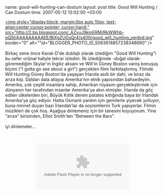 name: good-will-hunting-can-dostum
layout: post
title: Good Will Hunting / Can Dostum
time: 2007-05-12 13:02:00 +03:00

<a href="http://2.bp.blogspot.com/_AZvuJ9kmERM/RkWWhb-pQ5I/AAAAAAAAAEE/BjXgZUGsQr4/s1600-h/good_will_hunting_verdvd.jpg"><img style="display:block; margin:0px auto 10px; text-align:center;cursor:pointer; cursor:hand;" src="http://2.bp.blogspot.com/_AZvuJ9kmERM/RkWWhb-pQ5I/AAAAAAAAAEE/BjXgZUGsQr4/s400/good_will_hunting_verdvd.jpg" border="0" alt=""id="BLOGGER_PHOTO_ID_5063618857238348690" /></a><br /><br />Birkaç sene önce Kanal-D'de dublajlı olarak izlediğim "Good Will Hunting"i bu sefer orijinal haliyle tekrar izledim. İlk izlediğimde -doğal olarak- göremediğim Skylar'ın İngiliz aksanı ve Will'in Güney Boston varoş konuşuş biçimi ("I gotta go see about a girl") gerçekten filmi farklılaştırmış. Filmde Will Hunting Güney Boston'da yaşayan İrlanda asıllı bir dahi, ve biraz da arıza kişi. Daldan dala atlayıp Amerika'nın etnik yapısından bahsedeyim. Amerika, çok çeşitli insanlara sahip, Amerikan rüyasını gerçekleştirmek için dünyanın her tarafından insanlar Amerika'ya akın etmişler. İrlanda da göç edilen ülkelerden biri, Büyük Kıtlık denen patates kıtlığında baya bir İrlandalı Amerika'ya göç ediyor. Hatta Osmanlı yardım için gemilerle yiyecek yolluyor, buna minnet duyan bazı İrlandalı'lar da soyisimlerini Turk yapıyorlar. Filmin müzikleri de çok hoş. Aşağıya dinlemeniz için bir tanesini koyuyorum. Yine "arıza" birisinden, Elliot Smith'ten "Between the Bars". <br /><br />iyi dinlemeler...<br /><br /><center><br /><embed id="radioblog_player_0" src="http://stat.radioblogclub.com/radio.blog/skins/mini/player.swf" type="application/x-shockwave-flash" allowscriptaccess="always" bgcolor="#ECECEC" flashvars="id=0&filepath=http%3A%2F%2Fwww.ceng.metu.edu.tr%2F~e1347939/musiki/08%20-%20Elliott%20Smith%20-%20Between%20The%20Bars.rbs&amp;colors=body:#ECECEC;border:#BBBBBB;button:#999999;player_text:#999999;playlist_text:#999999;"></embed><br /></center>
